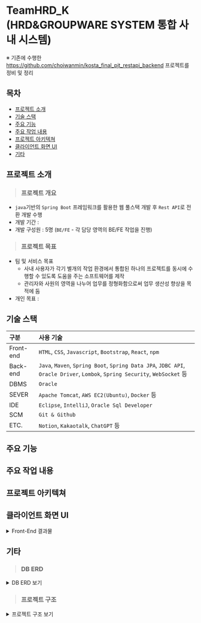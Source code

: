 # TeamHRD_K<br/>(HRD&GROUPWARE SYSTEM 통합 사내 시스템)
※ 기존에 수행한 https://github.com/choiwanmin/kosta_final_pjt_restapi_backend 프로젝트를 정비 및 정리

## 목차
* [프로젝트 소개](#프로젝트-소개)
* [기술 스택](#기술-스택)
* [주요 기능](#주요-기능)
* [주요 작업 내용](#주요-작업-내용)
* [프로젝트 아키텍쳐](#프로젝트-아키텍쳐)
* [클라이언트 화면 UI](#클라이언트-화면-UI)
* [기타](#기타)

## 프로젝트 소개
> ### 프로젝트 개요
* `java`기반의 `Spring Boot` 프레임워크를 활용한 웹 풀스택 개발 후 `Rest API`로 전환 개발 수행
* 개발 기간 :
* 개발 구성원 : 5명 (`BE/FE` - 각 담당 영역의 BE/FE 작업을 진행)
> ### 프로젝트 목표
* 팀 및 서비스 목표
  * 사내 사용자가 각기 별개의 작업 환경에서 통합된 하나의 프로젝트를 동시에 수행할 수 있도록 도움을 주는 소프트웨어를 제작
  * 관리자와 사원의 영역을 나누어 업무를 정형화함으로써 업무 생산성 향상을 목적에 둠
* 개인 목표 :

## 기술 스택
|구분|사용 기술|
|:---|:---|
|Front-end|`HTML`, `CSS`, `Javascript`, `Bootstrap`, `React`, `npm`|
|Back-end|`Java`, `Maven`, `Spring Boot`, `Spring Data JPA`, `JDBC API`, `Oracle Driver`, `Lombok`, `Spring Security`, `WebSocket` 등|
|DBMS|`Oracle`|
|SEVER|`Apache Tomcat`, `AWS EC2(Ubuntu)`, `Docker` 등|
|IDE|`Eclipse`, `IntelliJ`, `Oracle Sql Developer`|
|SCM|`Git & Github`|
|ETC.|`Notion`, `Kakaotalk`, `ChatGPT` 등|

## 주요 기능

## 주요 작업 내용

## 프로젝트 아키텍쳐

## 클라이언트 화면 UI

<details>
<summary>Front-End 결과물</summary>
<div markdown="1">

Front-End 결과물

</div>
</details>

## 기타
> ### DB ERD

<details>
<summary>DB ERD 보기</summary>
<div markdown="1">

</div>
</details>

> ### 프로젝트 구조

<details>
<summary>프로젝트 구조 보기</summary>
<div markdown="1">
 
```
📦kosta_final_pjt_restapi_backend_review
┣ 📂.git
┗ 📂kosta_finalpjt_restapi
┃ ┣ 📂.mvn
┃ ┃ ┗ 📂wrapper
┃ ┃ ┃ ┗ 📜maven-wrapper.properties
┃ ┣ 📂.settings
┃ ┣ 📂src
┃ ┃ ┣ 📂main
┃ ┃ ┃ ┣ 📂java
┃ ┃ ┃ ┃ ┗ 📂com
┃ ┃ ┃ ┃ ┃ ┗ 📂example
┃ ┃ ┃ ┃ ┃ ┃ ┗ 📂demo
┃ ┃ ┃ ┃ ┃ ┃ ┃ ┣ 📂config
┃ ┃ ┃ ┃ ┃ ┃ ┃ ┃ ┣ 📜mariaDBConfig.java
┃ ┃ ┃ ┃ ┃ ┃ ┃ ┃ ┗ 📜oracleDBConfig.java
┃ ┃ ┃ ┃ ┃ ┃ ┃ ┣ 📂mariadb
┃ ┃ ┃ ┃ ┃ ┃ ┃ ┃ ┣ 📂domains
┃ ┃ ┃ ┃ ┃ ┃ ┃ ┃ ┃ ┣ 📜virtual_domains.java
┃ ┃ ┃ ┃ ┃ ┃ ┃ ┃ ┃ ┣ 📜virtual_domains_dto.java
┃ ┃ ┃ ┃ ┃ ┃ ┃ ┃ ┃ ┗ 📜virtual_domains_jpa.java
┃ ┃ ┃ ┃ ┃ ┃ ┃ ┃ ┣ 📂mail
┃ ┃ ┃ ┃ ┃ ┃ ┃ ┃ ┃ ┣ 📜mailSenderFactory.java
┃ ┃ ┃ ┃ ┃ ┃ ┃ ┃ ┃ ┣ 📜mailSenderFactoryImpl.java
┃ ┃ ┃ ┃ ┃ ┃ ┃ ┃ ┃ ┣ 📜mail_controller.java
┃ ┃ ┃ ┃ ┃ ┃ ┃ ┃ ┃ ┗ 📜mail_service.java
┃ ┃ ┃ ┃ ┃ ┃ ┃ ┃ ┗ 📂users
┃ ┃ ┃ ┃ ┃ ┃ ┃ ┃ ┃ ┣ 📜virtual_users.java
┃ ┃ ┃ ┃ ┃ ┃ ┃ ┃ ┃ ┣ 📜virtual_users_dao.java
┃ ┃ ┃ ┃ ┃ ┃ ┃ ┃ ┃ ┣ 📜virtual_users_dto.java
┃ ┃ ┃ ┃ ┃ ┃ ┃ ┃ ┃ ┗ 📜virtual_users_service.java
┃ ┃ ┃ ┃ ┃ ┃ ┃ ┣ 📂oracledb
┃ ┃ ┃ ┃ ┃ ┃ ┃ ┃ ┣ 📂auth
┃ ┃ ┃ ┃ ┃ ┃ ┃ ┃ ┃ ┣ 📜JwtAuthenticationFilter.java
┃ ┃ ┃ ┃ ┃ ┃ ┃ ┃ ┃ ┣ 📜MyFailureHandler.java
┃ ┃ ┃ ┃ ┃ ┃ ┃ ┃ ┃ ┣ 📜MySuccessHandler.java
┃ ┃ ┃ ┃ ┃ ┃ ┃ ┃ ┃ ┣ 📜MyTokenProvider.java
┃ ┃ ┃ ┃ ┃ ┃ ┃ ┃ ┃ ┣ 📜MyUserDetails.java
┃ ┃ ┃ ┃ ┃ ┃ ┃ ┃ ┃ ┣ 📜MyUserDetailsService.java
┃ ┃ ┃ ┃ ┃ ┃ ┃ ┃ ┃ ┗ 📜SecurityConfiguration.java
┃ ┃ ┃ ┃ ┃ ┃ ┃ ┃ ┣ 📂charts
┃ ┃ ┃ ┃ ┃ ┃ ┃ ┃ ┃ ┣ 📜Charts.java
┃ ┃ ┃ ┃ ┃ ┃ ┃ ┃ ┃ ┣ 📜ChartsController.java
┃ ┃ ┃ ┃ ┃ ┃ ┃ ┃ ┃ ┣ 📜ChartsDao.java
┃ ┃ ┃ ┃ ┃ ┃ ┃ ┃ ┃ ┣ 📜ChartsDto.java
┃ ┃ ┃ ┃ ┃ ┃ ┃ ┃ ┃ ┣ 📜ChartShare.java
┃ ┃ ┃ ┃ ┃ ┃ ┃ ┃ ┃ ┗ 📜ChartsService.java
┃ ┃ ┃ ┃ ┃ ┃ ┃ ┃ ┣ 📂chat
┃ ┃ ┃ ┃ ┃ ┃ ┃ ┃ ┃ ┣ 📂Manager
┃ ┃ ┃ ┃ ┃ ┃ ┃ ┃ ┃ ┃ ┗ 📜BatchConfig.java
┃ ┃ ┃ ┃ ┃ ┃ ┃ ┃ ┃ ┣ 📂Message
┃ ┃ ┃ ┃ ┃ ┃ ┃ ┃ ┃ ┃ ┣ 📜Message.java
┃ ┃ ┃ ┃ ┃ ┃ ┃ ┃ ┃ ┃ ┣ 📜MessageController.java
┃ ┃ ┃ ┃ ┃ ┃ ┃ ┃ ┃ ┃ ┣ 📜MessageDao.java
┃ ┃ ┃ ┃ ┃ ┃ ┃ ┃ ┃ ┃ ┣ 📜MessageDto.java
┃ ┃ ┃ ┃ ┃ ┃ ┃ ┃ ┃ ┃ ┣ 📜MessageService.java
┃ ┃ ┃ ┃ ┃ ┃ ┃ ┃ ┃ ┃ ┣ 📜WebFileConfig.java
┃ ┃ ┃ ┃ ┃ ┃ ┃ ┃ ┃ ┃ ┗ 📜WebSocketConfig.java
┃ ┃ ┃ ┃ ┃ ┃ ┃ ┃ ┃ ┣ 📂Room
┃ ┃ ┃ ┃ ┃ ┃ ┃ ┃ ┃ ┃ ┣ 📜ChatRoom.java
┃ ┃ ┃ ┃ ┃ ┃ ┃ ┃ ┃ ┃ ┣ 📜ChatRoomController.java
┃ ┃ ┃ ┃ ┃ ┃ ┃ ┃ ┃ ┃ ┣ 📜ChatRoomDao.java
┃ ┃ ┃ ┃ ┃ ┃ ┃ ┃ ┃ ┃ ┣ 📜ChatRoomDto.java
┃ ┃ ┃ ┃ ┃ ┃ ┃ ┃ ┃ ┃ ┣ 📜ChatRoomName.java
┃ ┃ ┃ ┃ ┃ ┃ ┃ ┃ ┃ ┃ ┣ 📜ChatRoomNameDao.java
┃ ┃ ┃ ┃ ┃ ┃ ┃ ┃ ┃ ┃ ┣ 📜ChatRoomNameDto.java
┃ ┃ ┃ ┃ ┃ ┃ ┃ ┃ ┃ ┃ ┣ 📜ChatRoomNameService.java
┃ ┃ ┃ ┃ ┃ ┃ ┃ ┃ ┃ ┃ ┗ 📜ChatRoomService.java
┃ ┃ ┃ ┃ ┃ ┃ ┃ ┃ ┃ ┗ 📂RoomUser
┃ ┃ ┃ ┃ ┃ ┃ ┃ ┃ ┃ ┃ ┣ 📜RoomUser.java
┃ ┃ ┃ ┃ ┃ ┃ ┃ ┃ ┃ ┃ ┣ 📜RoomUserDao.java
┃ ┃ ┃ ┃ ┃ ┃ ┃ ┃ ┃ ┃ ┣ 📜RoomUserDto.java
┃ ┃ ┃ ┃ ┃ ┃ ┃ ┃ ┃ ┃ ┗ 📜RoomUserService.java
┃ ┃ ┃ ┃ ┃ ┃ ┃ ┃ ┣ 📂depts
┃ ┃ ┃ ┃ ┃ ┃ ┃ ┃ ┃ ┣ 📜Depts.java
┃ ┃ ┃ ┃ ┃ ┃ ┃ ┃ ┃ ┣ 📜DeptsController.java
┃ ┃ ┃ ┃ ┃ ┃ ┃ ┃ ┃ ┣ 📜DeptsDao.java
┃ ┃ ┃ ┃ ┃ ┃ ┃ ┃ ┃ ┣ 📜DeptsDto.java
┃ ┃ ┃ ┃ ┃ ┃ ┃ ┃ ┃ ┣ 📜DeptsService.java
┃ ┃ ┃ ┃ ┃ ┃ ┃ ┃ ┃ ┣ 📜Joblvs.java
┃ ┃ ┃ ┃ ┃ ┃ ┃ ┃ ┃ ┣ 📜JoblvsDao.java
┃ ┃ ┃ ┃ ┃ ┃ ┃ ┃ ┃ ┣ 📜JoblvsDto.java
┃ ┃ ┃ ┃ ┃ ┃ ┃ ┃ ┃ ┗ 📜JoblvsService.java
┃ ┃ ┃ ┃ ┃ ┃ ┃ ┃ ┣ 📂docx
┃ ┃ ┃ ┃ ┃ ┃ ┃ ┃ ┃ ┣ 📜Docx.java
┃ ┃ ┃ ┃ ┃ ┃ ┃ ┃ ┃ ┣ 📜DocxController.java
┃ ┃ ┃ ┃ ┃ ┃ ┃ ┃ ┃ ┣ 📜DocxDao.java
┃ ┃ ┃ ┃ ┃ ┃ ┃ ┃ ┃ ┣ 📜DocxDto.java
┃ ┃ ┃ ┃ ┃ ┃ ┃ ┃ ┃ ┗ 📜DocxService.java
┃ ┃ ┃ ┃ ┃ ┃ ┃ ┃ ┣ 📂members
┃ ┃ ┃ ┃ ┃ ┃ ┃ ┃ ┃ ┣ 📜EduWorkExperienceInfo.java
┃ ┃ ┃ ┃ ┃ ┃ ┃ ┃ ┃ ┣ 📜EduWorkExperienceInfoDao.java
┃ ┃ ┃ ┃ ┃ ┃ ┃ ┃ ┃ ┣ 📜EduWorkExperienceInfoDto.java
┃ ┃ ┃ ┃ ┃ ┃ ┃ ┃ ┃ ┣ 📜EduWorkExperienceInfoService.java
┃ ┃ ┃ ┃ ┃ ┃ ┃ ┃ ┃ ┣ 📜Members.java
┃ ┃ ┃ ┃ ┃ ┃ ┃ ┃ ┃ ┣ 📜MembersController.java
┃ ┃ ┃ ┃ ┃ ┃ ┃ ┃ ┃ ┣ 📜MembersDao.java
┃ ┃ ┃ ┃ ┃ ┃ ┃ ┃ ┃ ┣ 📜MembersDto.java
┃ ┃ ┃ ┃ ┃ ┃ ┃ ┃ ┃ ┗ 📜MembersService.java
┃ ┃ ┃ ┃ ┃ ┃ ┃ ┃ ┣ 📂notice
┃ ┃ ┃ ┃ ┃ ┃ ┃ ┃ ┃ ┣ 📜Notice.java
┃ ┃ ┃ ┃ ┃ ┃ ┃ ┃ ┃ ┣ 📜NoticeController.java
┃ ┃ ┃ ┃ ┃ ┃ ┃ ┃ ┃ ┣ 📜NoticeDao.java
┃ ┃ ┃ ┃ ┃ ┃ ┃ ┃ ┃ ┣ 📜NoticeDto.java
┃ ┃ ┃ ┃ ┃ ┃ ┃ ┃ ┃ ┗ 📜NoticeService.java
┃ ┃ ┃ ┃ ┃ ┃ ┃ ┃ ┣ 📂users
┃ ┃ ┃ ┃ ┃ ┃ ┃ ┃ ┃ ┣ 📜Users.java
┃ ┃ ┃ ┃ ┃ ┃ ┃ ┃ ┃ ┣ 📜UsersAbstractValidator.java
┃ ┃ ┃ ┃ ┃ ┃ ┃ ┃ ┃ ┣ 📜UsersCheckIdValidator.java
┃ ┃ ┃ ┃ ┃ ┃ ┃ ┃ ┃ ┣ 📜UsersCheckUsernmValidator.java
┃ ┃ ┃ ┃ ┃ ┃ ┃ ┃ ┃ ┣ 📜UsersController.java
┃ ┃ ┃ ┃ ┃ ┃ ┃ ┃ ┃ ┣ 📜UsersDao.java
┃ ┃ ┃ ┃ ┃ ┃ ┃ ┃ ┃ ┣ 📜UsersDto.java
┃ ┃ ┃ ┃ ┃ ┃ ┃ ┃ ┃ ┣ 📜UsersEqualPwdValidator.java
┃ ┃ ┃ ┃ ┃ ┃ ┃ ┃ ┃ ┗ 📜UsersService.java
┃ ┃ ┃ ┃ ┃ ┃ ┃ ┃ ┣ 📂weather
┃ ┃ ┃ ┃ ┃ ┃ ┃ ┃ ┃ ┗ 📜WeatherController.java
┃ ┃ ┃ ┃ ┃ ┃ ┃ ┃ ┗ 📂workinoutrecords
┃ ┃ ┃ ┃ ┃ ┃ ┃ ┃ ┃ ┣ 📜ChartDeptMember.java
┃ ┃ ┃ ┃ ┃ ┃ ┃ ┃ ┃ ┣ 📜DeptsYearWorkData.java
┃ ┃ ┃ ┃ ┃ ┃ ┃ ┃ ┃ ┣ 📜MemRecord.java
┃ ┃ ┃ ┃ ┃ ┃ ┃ ┃ ┃ ┣ 📜OverWorkData.java
┃ ┃ ┃ ┃ ┃ ┃ ┃ ┃ ┃ ┣ 📜WorkInOutRecord.java
┃ ┃ ┃ ┃ ┃ ┃ ┃ ┃ ┃ ┣ 📜WorkInOutRecordController.java
┃ ┃ ┃ ┃ ┃ ┃ ┃ ┃ ┃ ┣ 📜WorkInOutRecordDao.java
┃ ┃ ┃ ┃ ┃ ┃ ┃ ┃ ┃ ┣ 📜WorkInOutRecordDto.java
┃ ┃ ┃ ┃ ┃ ┃ ┃ ┃ ┃ ┗ 📜WorkInOutRecordService.java
┃ ┃ ┃ ┃ ┃ ┃ ┃ ┣ 📜HomeController.java
┃ ┃ ┃ ┃ ┃ ┃ ┃ ┣ 📜KostaFinalpjtApplication.java
┃ ┃ ┃ ┃ ┃ ┃ ┃ ┗ 📜ServletInitializer.java
┃ ┃ ┃ ┣ 📂resources
┃ ┃ ┃ ┃ ┗ 📜application.properties
┃ ┃ ┃ ┗ 📂webapp
┃ ┃ ┗ 📂test
┃ ┃ ┃ ┣ 📂java
┃ ┃ ┃ ┃ ┗ 📂com
┃ ┃ ┃ ┃ ┃ ┗ 📂example
┃ ┃ ┃ ┃ ┃ ┃ ┗ 📂demo
┃ ┃ ┃ ┃ ┃ ┃ ┃ ┗ 📜KostaFinalpjtApplicationTests.java
┃ ┃ ┃ ┗ 📂resources
┃ ┣ 📂target
┃ ┃ ┣ 📂classes
┃ ┃ ┣ 📂generated-sources
┃ ┃ ┣ 📂generated-test-sources
┃ ┃ ┣ 📂kosta_finalpjt-0.0.1-SNAPSHOT
┃ ┃ ┣ 📂m2e-wtp
┃ ┃ ┣ 📂maven-archiver
┃ ┃ ┣ 📂maven-status
┃ ┃ ┣ 📂surefire-reports
┃ ┃ ┣ 📂test-classes
┃ ┃ ┣ 📜kosta_finalpjt-0.0.1-SNAPSHOT.war
┃ ┃ ┗ 📜kosta_finalpjt-0.0.1-SNAPSHOT.war.original
┃ ┣ 📜.classpath
┃ ┣ 📜.factorypath
┃ ┣ 📜.gitignore
┃ ┣ 📜.project
┃ ┣ 📜HELP.md
┃ ┣ 📜mvnw
┃ ┣ 📜mvnw.cmd
┃ ┗ 📜pom.xml
```

</div>
</details>
